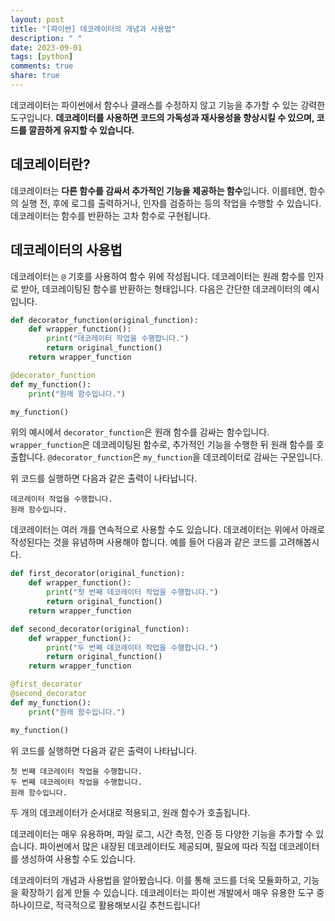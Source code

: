 ```yaml
---
layout: post
title: "[파이썬] 데코레이터의 개념과 사용법"
description: " "
date: 2023-09-01
tags: [python]
comments: true
share: true
---
```


데코레이터는 파이썬에서 함수나 클래스를 수정하지 않고 기능을 추가할 수 있는 강력한 도구입니다. **데코레이터를 사용하면 코드의 가독성과 재사용성을 향상시킬 수 있으며, 코드를 깔끔하게 유지할 수 있습니다.**

## 데코레이터란?

데코레이터는 **다른 함수를 감싸서 추가적인 기능을 제공하는 함수**입니다. 이를테면, 함수의 실행 전, 후에 로그를 출력하거나, 인자를 검증하는 등의 작업을 수행할 수 있습니다. 데코레이터는 함수를 반환하는 고차 함수로 구현됩니다.

## 데코레이터의 사용법

데코레이터는 `@` 기호를 사용하여 함수 위에 작성됩니다. 데코레이터는 원래 함수를 인자로 받아, 데코레이팅된 함수를 반환하는 형태입니다. 다음은 간단한 데코레이터의 예시입니다.

```python
def decorator_function(original_function):
    def wrapper_function():
        print("데코레이터 작업을 수행합니다.")
        return original_function()
    return wrapper_function

@decorator_function
def my_function():
    print("원래 함수입니다.")

my_function()
```

위의 예시에서 `decorator_function`은 원래 함수를 감싸는 함수입니다. `wrapper_function`은 데코레이팅된 함수로, 추가적인 기능을 수행한 뒤 원래 함수를 호출합니다. `@decorator_function`은 `my_function`을 데코레이터로 감싸는 구문입니다.

위 코드를 실행하면 다음과 같은 출력이 나타납니다.

```
데코레이터 작업을 수행합니다.
원래 함수입니다.
```

데코레이터는 여러 개를 연속적으로 사용할 수도 있습니다. 데코레이터는 위에서 아래로 작성된다는 것을 유념하며 사용해야 합니다. 예를 들어 다음과 같은 코드를 고려해봅시다.

```python
def first_decorator(original_function):
    def wrapper_function():
        print("첫 번째 데코레이터 작업을 수행합니다.")
        return original_function()
    return wrapper_function

def second_decorator(original_function):
    def wrapper_function():
        print("두 번째 데코레이터 작업을 수행합니다.")
        return original_function()
    return wrapper_function

@first_decorator
@second_decorator
def my_function():
    print("원래 함수입니다.")

my_function()
```

위 코드를 실행하면 다음과 같은 출력이 나타납니다.

```
첫 번째 데코레이터 작업을 수행합니다.
두 번째 데코레이터 작업을 수행합니다.
원래 함수입니다.
```

두 개의 데코레이터가 순서대로 적용되고, 원래 함수가 호출됩니다.

데코레이터는 매우 유용하며, 파일 로그, 시간 측정, 인증 등 다양한 기능을 추가할 수 있습니다. 파이썬에서 많은 내장된 데코레이터도 제공되며, 필요에 따라 직접 데코레이터를 생성하여 사용할 수도 있습니다.

데코레이터의 개념과 사용법을 알아봤습니다. 이를 통해 코드를 더욱 모듈화하고, 기능을 확장하기 쉽게 만들 수 있습니다. 데코레이터는 파이썬 개발에서 매우 유용한 도구 중 하나이므로, 적극적으로 활용해보시길 추천드립니다!